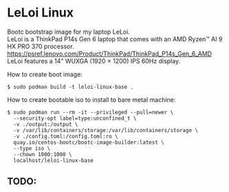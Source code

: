 # LeLoi Linux 

Bootc bootstrap image for my laptop LeLoi.  
LeLoi is a ThinkPad P14s Gen 6 laptop that comes with an AMD Ryzen™ AI 9 HX PRO 370 processor.  
https://psref.lenovo.com/Product/ThinkPad/ThinkPad_P14s_Gen_6_AMD  
LeLoi features a 14" WUXGA (1920 × 1200) IPS 60Hz display.  

How to create boot image:  
```
$ sudo podman build -t leloi-linux-base .
```

How to create bootable iso to install to bare metal machine: 
```
$ sudo podman run --rm -it --privileged --pull=newer \
  --security-opt label=type:unconfined_t \
  -v ./output:/output \
  -v /var/lib/containers/storage:/var/lib/containers/storage \
  -v ./config.toml:/config.toml:ro \
  quay.io/centos-bootc/bootc-image-builder:latest \
  --type iso \
  --chown 1000:1000 \
  localhost/leloi-linux-base
```  

 

  
TODO:
  - 
